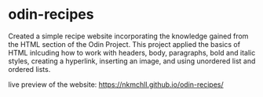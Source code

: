 # odin-recipes

Created a simple recipe website incorporating the knowledge gained from the HTML section of the Odin Project. This project applied the basics of HTML inlcuding how to work with headers, body, paragraphs, bold and italic styles, creating a hyperlink, inserting an image, and using unordered list and ordered lists.

live preview of the website: https://nkmchll.github.io/odin-recipes/
